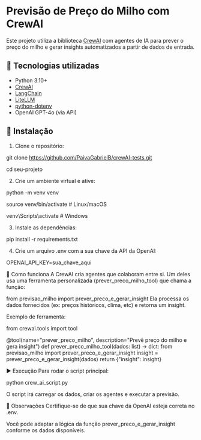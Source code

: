 # Previsão de Preço do Milho com CrewAI

Este projeto utiliza a biblioteca [CrewAI](https://docs.crewai.com/) com agentes de IA para prever o preço do milho e gerar insights automatizados a partir de dados de entrada.

## 🚀 Tecnologias utilizadas

- Python 3.10+
- [CrewAI](https://docs.crewai.com/)
- [LangChain](https://www.langchain.com/)
- [LiteLLM](https://docs.litellm.ai/)
- [python-dotenv](https://pypi.org/project/python-dotenv/)
- OpenAI GPT-4o (via API)

## 🔧 Instalação

1. Clone o repositório:

git clone https://github.com/PaivaGabrielB/crewAI-tests.git

cd seu-projeto

2. Crie um ambiente virtual e ative:

python -m venv venv

source venv/bin/activate   # Linux/macOS

venv\Scripts\activate      # Windows

3. Instale as dependências:

pip install -r requirements.txt

4. Crie um arquivo .env com a sua chave da API da OpenAI:

OPENAI_API_KEY=sua_chave_aqui

🧠 Como funciona
A CrewAI cria agentes que colaboram entre si. Um deles usa uma ferramenta personalizada (prever_preco_milho_tool) que chama a função:


from previsao_milho import prever_preco_e_gerar_insight
Ela processa os dados fornecidos (ex: preços históricos, clima, etc) e retorna um insight.

Exemplo de ferramenta:

from crewai.tools import tool

@tool(name="prever_preco_milho", description="Prevê preço do milho e gera insight")
def prever_preco_milho_tool(dados: list) -> dict:
    from previsao_milho import prever_preco_e_gerar_insight
    insight = prever_preco_e_gerar_insight(dados)
    return {"insight": insight}


▶️ Execução
Para rodar o script principal:

python crew_ai_script.py

O script irá carregar os dados, criar os agentes e executar a previsão.

📌 Observações
Certifique-se de que sua chave da OpenAI esteja correta no .env.

Você pode adaptar a lógica da função prever_preco_e_gerar_insight conforme os dados disponíveis.
